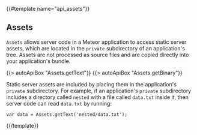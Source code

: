{{#template name="api_assets"}}

<h2 id="assets"><span>Assets</span></h2>

`Assets` allows server code in a Meteor application to access static server
assets, which are located in the `private` subdirectory of an application's
tree. Assets are not processed as source files and are copied directly
into your application's bundle.

{{> autoApiBox "Assets.getText"}}
{{> autoApiBox "Assets.getBinary"}}

Static server assets are included by placing them in the application's `private`
subdirectory. For example, if an application's `private` subdirectory includes a
directory called `nested` with a file called `data.txt` inside it, then server
code can read `data.txt` by running:

    var data = Assets.getText('nested/data.txt');

{{/template}}